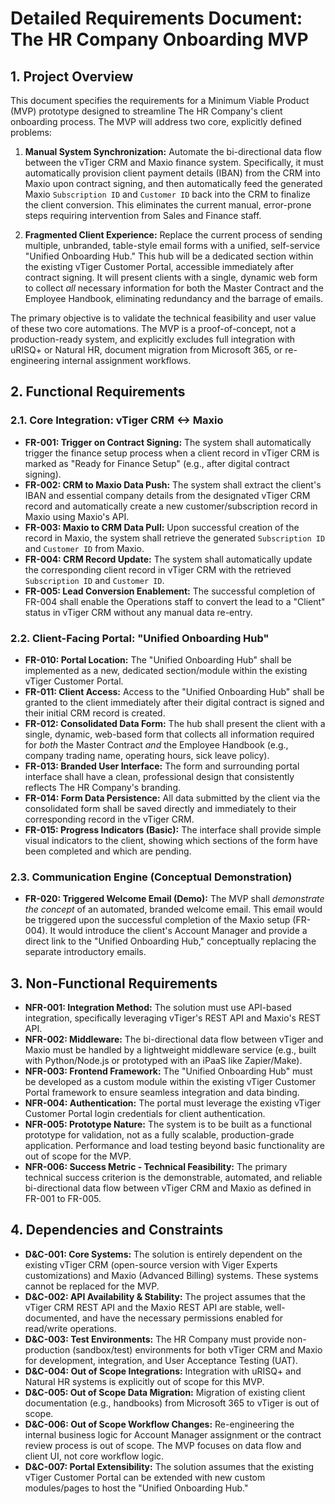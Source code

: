 # Detailed Requirements Document: The HR Company Onboarding MVP

## 1. Project Overview

This document specifies the requirements for a Minimum Viable Product (MVP) prototype designed to streamline The HR Company's client onboarding process. The MVP will address two core, explicitly defined problems:

1.  **Manual System Synchronization:** Automate the bi-directional data flow between the vTiger CRM and Maxio finance system. Specifically, it must automatically provision client payment details (IBAN) from the CRM into Maxio upon contract signing, and then automatically feed the generated Maxio `Subscription ID` and `Customer ID` back into the CRM to finalize the client conversion. This eliminates the current manual, error-prone steps requiring intervention from Sales and Finance staff.

2.  **Fragmented Client Experience:** Replace the current process of sending multiple, unbranded, table-style email forms with a unified, self-service "Unified Onboarding Hub." This hub will be a dedicated section within the existing vTiger Customer Portal, accessible immediately after contract signing. It will present clients with a single, dynamic web form to collect *all* necessary information for both the Master Contract and the Employee Handbook, eliminating redundancy and the barrage of emails.

The primary objective is to validate the technical feasibility and user value of these two core automations. The MVP is a proof-of-concept, not a production-ready system, and explicitly excludes full integration with uRISQ+ or Natural HR, document migration from Microsoft 365, or re-engineering internal assignment workflows.

## 2. Functional Requirements

### 2.1. Core Integration: vTiger CRM <-> Maxio
*   **FR-001: Trigger on Contract Signing:** The system shall automatically trigger the finance setup process when a client record in vTiger CRM is marked as "Ready for Finance Setup" (e.g., after digital contract signing).
*   **FR-002: CRM to Maxio Data Push:** The system shall extract the client's IBAN and essential company details from the designated vTiger CRM record and automatically create a new customer/subscription record in Maxio using Maxio's API.
*   **FR-003: Maxio to CRM Data Pull:** Upon successful creation of the record in Maxio, the system shall retrieve the generated `Subscription ID` and `Customer ID` from Maxio.
*   **FR-004: CRM Record Update:** The system shall automatically update the corresponding client record in vTiger CRM with the retrieved `Subscription ID` and `Customer ID`.
*   **FR-005: Lead Conversion Enablement:** The successful completion of FR-004 shall enable the Operations staff to convert the lead to a "Client" status in vTiger CRM without any manual data re-entry.

### 2.2. Client-Facing Portal: "Unified Onboarding Hub"
*   **FR-010: Portal Location:** The "Unified Onboarding Hub" shall be implemented as a new, dedicated section/module within the existing vTiger Customer Portal.
*   **FR-011: Client Access:** Access to the "Unified Onboarding Hub" shall be granted to the client immediately after their digital contract is signed and their initial CRM record is created.
*   **FR-012: Consolidated Data Form:** The hub shall present the client with a single, dynamic, web-based form that collects all information required for *both* the Master Contract *and* the Employee Handbook (e.g., company trading name, operating hours, sick leave policy).
*   **FR-013: Branded User Interface:** The form and surrounding portal interface shall have a clean, professional design that consistently reflects The HR Company's branding.
*   **FR-014: Form Data Persistence:** All data submitted by the client via the consolidated form shall be saved directly and immediately to their corresponding record in the vTiger CRM.
*   **FR-015: Progress Indicators (Basic):** The interface shall provide simple visual indicators to the client, showing which sections of the form have been completed and which are pending.

### 2.3. Communication Engine (Conceptual Demonstration)
*   **FR-020: Triggered Welcome Email (Demo):** The MVP shall *demonstrate the concept* of an automated, branded welcome email. This email would be triggered upon the successful completion of the Maxio setup (FR-004). It would introduce the client's Account Manager and provide a direct link to the "Unified Onboarding Hub," conceptually replacing the separate introductory emails.

## 3. Non-Functional Requirements

*   **NFR-001: Integration Method:** The solution must use API-based integration, specifically leveraging vTiger's REST API and Maxio's REST API.
*   **NFR-002: Middleware:** The bi-directional data flow between vTiger and Maxio must be handled by a lightweight middleware service (e.g., built with Python/Node.js or prototyped with an iPaaS like Zapier/Make).
*   **NFR-003: Frontend Framework:** The "Unified Onboarding Hub" must be developed as a custom module within the existing vTiger Customer Portal framework to ensure seamless integration and data binding.
*   **NFR-004: Authentication:** The portal must leverage the existing vTiger Customer Portal login credentials for client authentication.
*   **NFR-005: Prototype Nature:** The system is to be built as a functional prototype for validation, not as a fully scalable, production-grade application. Performance and load testing beyond basic functionality are out of scope for the MVP.
*   **NFR-006: Success Metric - Technical Feasibility:** The primary technical success criterion is the demonstrable, automated, and reliable bi-directional data flow between vTiger CRM and Maxio as defined in FR-001 to FR-005.

## 4. Dependencies and Constraints

*   **D&C-001: Core Systems:** The solution is entirely dependent on the existing vTiger CRM (open-source version with Viger Experts customizations) and Maxio (Advanced Billing) systems. These systems cannot be replaced for the MVP.
*   **D&C-002: API Availability & Stability:** The project assumes that the vTiger CRM REST API and the Maxio REST API are stable, well-documented, and have the necessary permissions enabled for read/write operations.
*   **D&C-003: Test Environments:** The HR Company must provide non-production (sandbox/test) environments for both vTiger CRM and Maxio for development, integration, and User Acceptance Testing (UAT).
*   **D&C-004: Out of Scope Integrations:** Integration with uRISQ+ and Natural HR systems is explicitly out of scope for this MVP.
*   **D&C-005: Out of Scope Data Migration:** Migration of existing client documentation (e.g., handbooks) from Microsoft 365 to vTiger is out of scope.
*   **D&C-006: Out of Scope Workflow Changes:** Re-engineering the internal business logic for Account Manager assignment or the contract review process is out of scope. The MVP focuses on data flow and client UI, not core workflow logic.
*   **D&C-007: Portal Extensibility:** The solution assumes that the existing vTiger Customer Portal can be extended with new custom modules/pages to host the "Unified Onboarding Hub."
